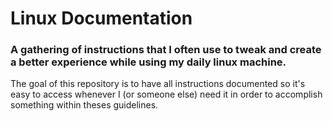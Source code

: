 # Linux Documentation
<h3>A gathering of instructions that I often use to tweak and create a better experience while using my daily linux machine.</h3>

<p>The goal of this repository is to have all instructions documented so it's easy to access whenever I (or someone else) need it in order to accomplish something within theses guidelines.</p>